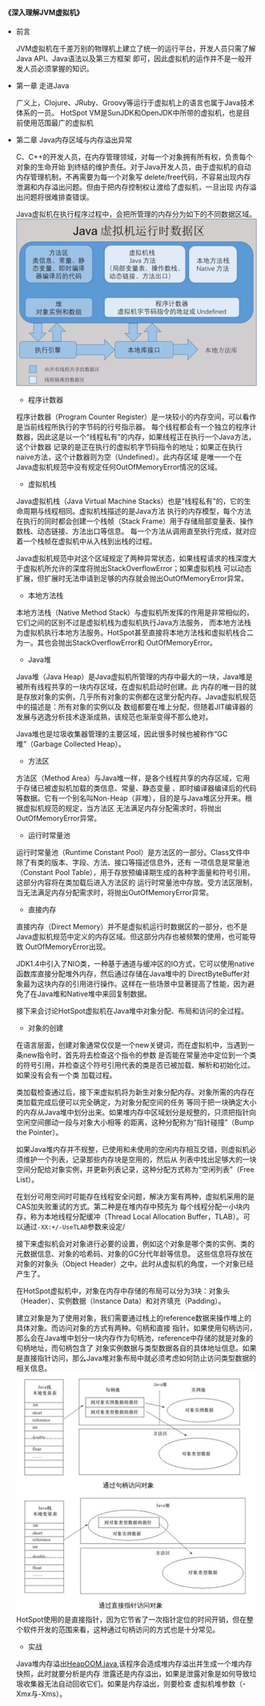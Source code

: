 #### 《深入理解JVM虚拟机》

- 前言 

    JVM虚拟机在千差万别的物理机上建立了统一的运行平台，开发人员只需了解Java API、Java语法以及第三方框架
    即可，因此虚拟机的运作并不是一般开发人员必须掌握的知识。
    
- 第一章 走进Java

    广义上，Clojure、JRuby、Groovy等运行于虚拟机上的语言也属于Java技术体系的一员。
    HotSpot VM是SunJDK和OpenJDK中所带的虚拟机，也是目前使用范围最广的虚拟机
    
- 第二章 Java内存区域与内存溢出异常

    C、C++的开发人员，在内存管理领域，对每一个对象拥有所有权，负责每个对象的生命开始
    到终结的维护责任。对于Java开发人员，由于虚拟机的自动内存管理机制，不再需要为每一个对象写
    delete/free代码，不容易出现内存泄漏和内存溢出问题。但由于把内存控制权让渡给了虚拟机，一旦出现
    内存溢出问题将很难排查错误。
    
    Java虚拟机在执行程序过程中，会把所管理的内存分为如下的不同数据区域。
    ![运行时数据区](images/rda.jpg "运行时数据区")
    - 程序计数器
    
    程序计数器（Program Counter Register）是一块较小的内存空间，可以看作是当前线程所执行的字节码的行号指示器。
    每个线程都会有一个独立的程序计数器，因此这是以一个“线程私有”的内存，如果线程正在执行一个Java方法，这个计数器
    记录的是正在执行的虚拟机字节码指令的地址；如果正在执行naive方法，这个计数器则为空（Undefined）。此内存区域
    是唯一一个在Java虚拟机规范中没有规定任何OutOfMemoryError情况的区域。
    
    - 虚拟机栈
    
    Java虚拟机栈（Java Virtual Machine Stacks）也是“线程私有”的，它的生命周期与线程相同。虚拟机栈描述的是Java方法
    执行的内存模型，每个方法在执行的同时都会创建一个栈帧（Stack Frame）用于存储局部变量表、操作数栈、动态链接、方法出口等信息。
    每一个方法从调用直至执行完成，就对应着一个栈帧在虚拟机中从入栈到出栈的过程。
    
    Java虚拟机规范中对这个区域规定了两种异常状态，如果线程请求的栈深度大于虚拟机所允许的深度将抛出StackOverflowError；如果虚拟机栈
    可以动态扩展，但扩展时无法申请到足够的内存就会抛出OutOfMemoryError异常。
    
    - 本地方法栈
    
    本地方法栈（Native Method Stack）与虚拟机所发挥的作用是非常相似的，它们之间的区别不过是虚拟机栈为虚拟机执行Java方法服务，
    而本地方法栈为虚拟机执行本地方法服务。HotSpot甚至直接将本地方法栈和虚拟机栈合二为一。其也会抛出StackOverflowError和
    OutOfMemoryError。
    
    - Java堆
    
    Java堆（Java Heap）是Java虚拟机所管理的内存中最大的一块，Java堆是被所有线程共享的一块内存区域，在虚拟机启动时创建。此
    内存的唯一目的就是存放对象的实例，几乎所有对象的实例都在这里分配内存。Java虚拟机规范中的描述是：所有对象的实例以及
    数组都要在堆上分配，但随着JIT编译器的发展与逃逸分析技术逐渐成熟，该规范也渐渐变得不那么绝对。
    
    Java堆也是垃圾收集器管理的主要区域，因此很多时候也被称作“GC堆”（Garbage Collected Heap）。
    
    - 方法区
    
    方法区（Method Area）与Java堆一样，是各个线程共享的内存区域，它用于存储已被虚拟机加载的类信息、常量、静态变量
    、即时编译器编译后的代码等数据。它有一个别名叫Non-Heap（非堆），目的是与Java堆区分开来。根据虚拟机规范的规定，当方法区
    无法满足内存分配需求时，将抛出OutOfMemoryError异常。
    
    - 运行时常量池
    
    运行时常量池（Runtime Constant Pool）是方法区的一部分。Class文件中除了有类的版本、字段、方法、接口等描述信息外，还有
    一项信息是常量池（Constant Pool Table），用于存放预编译期生成的各种字面量和符号引用，这部分内容将在类加载后进入方法区的
    运行时常量池中存放。受方法区限制，当无法满足内存分配需求时，将抛出OutOfMemoryError异常。
    
    - 直接内存
    
    直接内存（Direct Memory）并不是虚拟机运行时数据区的一部分，也不是Java虚拟机规范中定义的内存区域。但这部分内存也被频繁的使用，也可能导致
    OutOfMemoryError出现。
    
    JDK1.4中引入了NIO类，一种基于通道与缓冲区的IO方式，它可以使用native函数库直接分配堆外内存，然后通过存储在Java堆中的
    DirectByteBuffer对象最为这块内存的引用进行操作。这样在一些场景中显著提高了性能，因为避免了在Java堆和Native堆中来回复制数据。
    
    接下来会讨论HotSpot虚拟机在Java堆中对象分配、布局和访问的全过程。

    - 对象的创建
    
    在语言层面，创建对象通常仅仅是一个new关键词，而在虚拟机中，当遇到一条new指令时，首先将去检查这个指令的参数
    是否能在常量池中定位到一个类的符号引用，并检查这个符号引用代表的类是否已被加载、解析和初始化过。如果没有会有一个类
    加载过程。
    
    类加载检查通过后，接下来虚拟机将为新生对象分配内存。对象所需的内存在类加载完成后便可以完全确定，为对象分配空间的任务
    等同于把一块确定大小的内存从Java堆中划分出来。如果堆内存中区域划分是规整的，只须把指针向空闲空间挪动一段与对象大小相等
    的距离，这种分配称为“指针碰撞”（Bump the Pointer）。
    
    如果Java堆内存并不规整，已使用和未使用的空闲内存相互交错，则虚拟机必须维护一个列表，记录那些内存块是空用的，然后从
    列表中找出足够大的一块空间分配给对象实例，并更新列表记录，这种分配方式称为“空闲列表”（Free List）。
    
    在划分可用空间时可能存在线程安全问题，解决方案有两种，虚拟机采用的是CAS加失败重试的方式。第二种是在堆内存中预先为
    每个线程分配一小块内存，称为本地线程分配缓冲（Thread Local Allocation Buffer，TLAB）。可以通过`-XX:+/-UseTLAB`参数来设定/
    
    接下来虚拟机会对对象进行必要的设置，例如这个对象是哪个类的实例、类的元数据信息、对象的哈希码、对象的GC分代年龄等信息。
    这些信息将存放在对象的对象头（Object Header）之中。此时从虚拟机的角度，一个对象已经产生了。
    
    在HotSpot虚拟机中，对象在内存中存储的布局可以分为3块：对象头（Header）、实例数据（Instance Data）和对齐填充（Padding）。
    
    建立对象是为了使用对象，我们需要通过栈上的reference数据来操作堆上的具体对象。而访问对象的方式有两种。句柄和直接
    指针。如果使用句柄访问，那么会在Java堆中划分一块内存作为句柄池，reference中存储的就是对象的句柄地址，而句柄包含了
    对象实例数据与类型数据各自的具体地址信息。如果是直接指针访问，那么Java堆对象布局中就必须考虑如何防止访问类型数据的相关信息。
    ![句柄](images/handle.jpg "句柄")    
    HotSpot使用的是直接指针，因为它节省了一次指针定位的时间开销，但在整个软件开发的范围来看，这种通过句柄访问的方式也是十分常见。
    
    - 实战
    
    Java堆内存溢出[HeapOOM.java](demo/src/HeapOOM.java),该程序会造成堆内存溢出并生成一个堆内存快照，此时就要分析是内存
    泄露还是内存溢出，如果是泄露对象是如何导致垃圾收集器无法自动回收它们。如果是内存溢出，则要检查
    虚拟机堆参数（-Xmx与-Xms）。
    
       